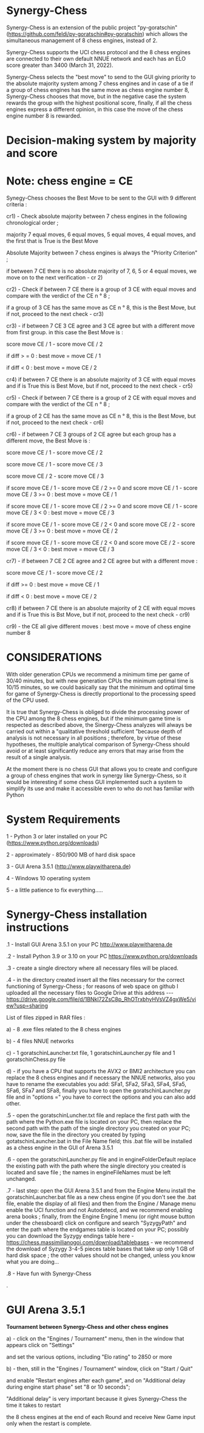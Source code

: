 # Synergy-Chess

Synergy-Chess is an extension of the public project "py-goratschin" (https://github.com/feldi/py-goratschin#py-goratschin) which allows the simultaneous management of 8 chess engines, instead of 2.

Synergy-Chess supports the UCI chess protocol and the 8 chess engines are connected to their own default NNUE network and each has an ELO score greater than 3400 (March 31, 2022).

Synergy-Chess selects the "best move" to send to the GUI giving priority to the absolute majority system among 7 chess engines and in case of a tie if a group of chess engines has the same move as chess engine number 8, Synergy-Chess chooses that move, but in the negative case the system rewards the group with the highest positional score, finally, if all the chess engines express a different opinion, in this case the move of the chess engine number 8 is rewarded.


# Decision-making system by majority and score #

# Note: chess engine = CE

Synegy-Chess chooses the Best Move to be sent to the GUI with 9 different criteria :

cr1) - Check absolute majority between 7 chess engines in the following chronological order ; 

majority 7 equal moves, 6 equal moves, 5 equal moves, 4 equal moves, and the first that is True is the Best Move

Absolute Majority between 7 chess engines is always the "Priority Criterion" ;

if between 7 CE there is no absolute majority of 7, 6, 5 or 4 equal moves, we move on to the next verification - cr 2)


cr2) - Check if between 7 CE there is a group of 3 CE with equal moves and compare with the verdict of the CE n ° 8 ;

if a group of 3 CE has the same move as CE n ° 8, this is the Best Move, but if not, proceed to the next check - cr3) 


cr3) - if between 7 CE 3 CE agree and 3 CE agree but with a different move from first group. in this case the Best Move is :

score move CE / 1 - score move CE / 2 

if diff > = 0 : best move = move CE / 1 

if diff < 0 : best move = move CE / 2


cr4) if between 7 CE there is an absolute majority of 3 CE with equal moves and if is True this is Best Move, but if not, proceed to the next check - cr5)


cr5) - Check if between 7 CE there is a group of 2 CE with equal moves and compare with the verdict of the CE n ° 8 ;

if a group of 2 CE has the same move as CE n ° 8, this is the Best Move, but if not, proceed to the next check - cr6)


cr6) - if between 7 CE 3 groups of 2 CE agree but each group has a different move, the Best Move is :

score move CE / 1 - score move CE / 2

score move CE / 1 - score move CE / 3

score move CE / 2 - score move CE / 3

if score move CE / 1 - score move CE / 2 >= 0 and score move CE / 1 - score move CE / 3 >= 0 : best move = move CE / 1

if score move CE / 1 - score move CE / 2 >= 0 and score move CE / 1 - score move CE / 3 < 0 : best move = move CE / 3

if score move CE / 1 - score move CE / 2 < 0 and score move CE / 2 - score move CE / 3 >= 0 : best move = move CE / 2

if score move CE / 1 - score move CE / 2 < 0 and score move CE / 2 - score move CE / 3 < 0 : best move = move CE / 3



cr7) -  if between 7 CE 2 CE agree and 2 CE agree but with a different move :

score move CE / 1 - score move CE / 2

if diff >= 0 : best move = move CE / 1

if diff < 0 : best move = move CE / 2


cr8)  if between 7 CE there is an absolute majority of 2 CE with equal moves and if is True this is Bst Move, but if not, proceed to the next check - cr9)


cr9) -  the CE all give different moves : best move = move of chess engine number 8





# CONSIDERATIONS 
With older generation CPUs we recommend a minimum time per game of 30/40 minutes, but with new generation CPUs the minimum optimal time is 10/15 minutes, so we could basically say that the minimum and optimal time for game of Synergy-Chess is directly proportional to the processing speed of the CPU used.

It is true that Synergy-Chess is obliged to divide the processing power of the CPU among the 8 chess engines, but if the minimum game time is respected as described above, the Sinergy-Chess analyzes will always be carried out within a "qualitative threshold sufficient ”because depth of analysis is not necessary in all positions ; therefore, by virtue of these hypotheses, the multiple analytical comparison of Synergy-Chess should avoid or at least significantly reduce any errors that may arise from the result of a single analysis.

At the moment there is no chess GUI that allows you to create and configure a group of chess engines that work in synergy like Synergy-Chess, so it would be interesting if some chess GUI implemented such a system to simplify its use and make it accessible even to who do not has familiar with Python


# System Requirements

1 - Python 3 or later installed on your PC (https://www.python.org/downloads)

2 - approximately - 850/900 MB of hard disk space

3 - GUI Arena 3.5.1 (http://www.playwitharena.de)

4 - Windows 10 operating system

5 - a little patience to fix everything.....


# Synergy-Chess installation instructions

.1 - Install GUI Arena 3.5.1 on your PC
http://www.playwitharena.de

.2 - Install Python 3.9 or 3.10 on your PC
https://www.python.org/downloads

.3 - create a single directory where all necessary files will be placed.


.4 - in the directory created insert all the files necessary for the correct functioning of Synergy-Chess ; for reasons of web space on github I uploaded all the necessary files to Google Drive at this address --- https://drive.google.com/file/d/1BNkl72ZsC8p_RhOTrxbhyHVsVZ4gxWe5/view?usp=sharing

List of files zipped in RAR files :

a) - 8 .exe files related to the 8 chess engines

b) - 4 files NNUE networks

c) - 1 goratschinLauncher.txt file, 1 goratschinLauncher.py file and 1 goratschinChess.py file

d) - if you have a CPU that supports the AVX2 or BMI2 architecture you can replace the 8 chess engines and if necessary the NNUE networks, also you have to rename the executables you add: SFa1, SFa2, SFa3, SFa4, SFa5, SFa6, SFa7 and SFa8, finally you have to open the goratschinLauncher.py file and in "options =" ​​you have to correct the options and you can also add other.


.5 - open the goratschinLuncher.txt file and replace the first path with the path where the Python.exe file is located on your PC, then replace the second path with the path of the single directory you created on your PC; now, save the file in the directory you created by typing gotatschinLauncher.bat in the File Name field; this .bat file will be installed as a chess engine in the GUI of Arena 3.5.1

.6 - open the goratschinLauncher.py file and in engineFolderDefault replace the existing path with the path where the single directory you created is located and save file ; the names in engineFileNames must be left unchanged.

.7 - last step: open the GUI Arena 3.5.1 and from the Engine Menu install the goratschinLauncher.bat file as a new chess engine (if you don't see the .bat file, enable the display of all files) and then from the Engine / Manage menu enable the UCI function and not Autodetecd, and we recommend enabling arena books ; finally, from the Engine Engine 1 menu (or right mouse button under the chessboard) click on configure and search "SyzygyPath" and enter the path where the endgames table is located on your PC; possibly you can download the Syzygy endings table here - https://chess.massimilianogoi.com/download/tablebases - we recommend the download of Syzygy 3-4-5 pieces table bases that take up only 1 GB of hard disk space ; the other values should not be changed, unless you know what you are doing...

.8 - Have fun with Synergy-Chess

.

# GUI Arena 3.5.1
<b>Tournament between Synergy-Chess and other chess engines</b>

a) - click on the "Engines / Tournament" menu, then in the window that appears click on "Settings" 

and set the various options, including "Elo rating" to 2850 or more


b) - then, still in the "Engines / Tournament" window, click on "Start / Quit" 

and enable "Restart engines after each game", and on "Additional delay during engine start phase" set "8 or 10 seconds";


"Additional delay" is very important because it gives Synergy-Chess the time it takes to restart 

the 8 chess engines at the end of each Round and receive New Game input only when the restart is complete.
